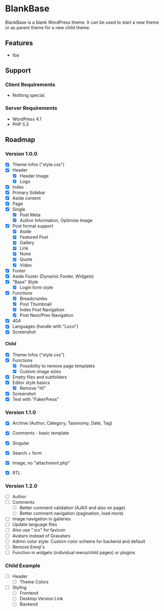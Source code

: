 # BlankBase #

BlankBase is a blank WordPress theme.
It can be used to start a new theme or as parent theme for a new child theme.


## Features ##

* tba


## Support ##

### Client Requirements ###

* Nothing special.

### Server Requirements ###

* WordPress 4.1
* PHP 5.3


## Roadmap ##

### Version 1.0.0 ###

* [x] Theme Infos ("style.css")
* [x] Header
	* [x] Header Image
	* [x] Logo
* [x] Index
* [x] Primary Sidebar
* [x] Aside content
* [x] Page
* [x] Single
	* [x] Post Meta
	* [x] Author Information, Optimize Image
* [x] Post format support
	* [x] Aside
	* [x] Featured Post
	* [x] Gallery
	* [x] Link
	* [x] None
	* [x] Quote
	* [x] Video
* [x] Footer
* [x] Aside Footer (Dynamic Footer, Widgets)
* [x] "Base" Style
	* [x] Login form style
* [x] Functions
	* [x] Breadcrumbs
	* [x] Post Thumbnail
	* [x] Index Post Navigation
	* [x] Post Next/Prev Navigation
* [x] 404
* [x] Languages (handle with "Loco")
* [x] Screenshot

#### Child ####

* [x] Theme Infos ("style.css")
* [x] Functions
	* [x] Possibility to remove page templates
	* [x] Custom image sizes
* [x] Empty files and subfolders
* [x] Editor style basics
	* [x] Remove "h1"
* [x] Screenshot
* [x] Test with "FakerPress"

### Version 1.1.0 ###

* [x] Archive (Author, Category, Taxonomy, Date, Tag)
* [x] Comments - basic template
* [x] Singular
* [x] Search + form
* [x] Image, no "attachment.php"
* [x] RTL


### Version 1.2.0 ###

* [ ] Author
* [ ] Comments
	* [ ] Better comment validation (AJAX and also on page)
	* [ ] Better comment navigation (pagination, load more)
* [ ] Image navigation in galleries
* [ ] Update language files
* [ ] Also use ".ico" for favicon
* [ ] Avatars instead of Gravatars
* [ ] Admin color style: Custom color scheme for backend and default
* [ ] Remove Emoji's
* [ ] Function in widgets (individual menu/child pages) or plugins

### Child Example ###

* [ ] Header
	* [ ] Theme Colors
* [ ] Styling
	* [ ] Frontend
	* [ ] Desktop Version Link
	* [ ] Backend
